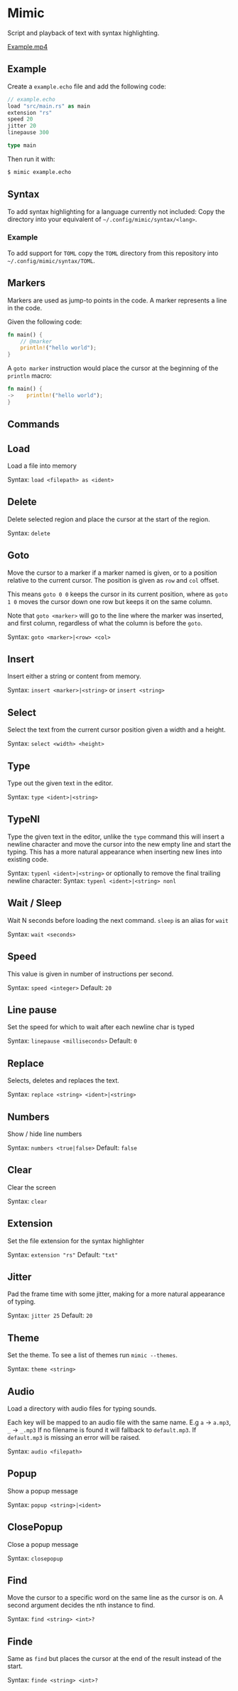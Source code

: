# Mimic

Script and playback of text with syntax highlighting.

[Example.mp4](https://github.com/user-attachments/assets/37fe4101-d768-4c64-aa6f-1eb827d7beff)

## Example

Create a `example.echo` file and add the following code:
```rust
// example.echo
load "src/main.rs" as main
extension "rs"
speed 20
jitter 20
linepause 300

type main
```
Then run it with:
```bash
$ mimic example.echo
```

## Syntax

To add syntax highlighting for a language currently not included:
Copy the directory into your equivalent of `~/.config/mimic/syntax/<lang>`.

### Example

To add support for `TOML` copy the `TOML` directory from this repository into `~/.config/mimic/syntax/TOML`.

## Markers

Markers are used as jump-to points in the code.
A marker represents a line in the code.

Given the following code:
```rust
fn main() {
    // @marker
    println!("hello world");
}
```

A `goto marker` instruction would place the cursor at the beginning of the
`println` macro:

```rust
fn main() {
->    println!("hello world");
}
```

## Commands

## Load

Load a file into memory

Syntax: `load <filepath> as <ident>`

## Delete

Delete selected region and place the cursor at the start of the region.

Syntax: `delete`

## Goto

Move the cursor to a marker if a marker named is given, or to a position
relative to the current cursor. The position is given as `row` and `col` offset.

This means `goto 0 0` keeps the cursor in its current position, 
where as `goto 1 0` moves the cursor down one row but keeps it on the same column.

Note that `goto <marker>` will go to the line where the marker was inserted, 
and first column, regardless of what the column is before the `goto`.

Syntax: `goto <marker>|<row> <col>`

## Insert

Insert either a string or content from memory.

Syntax: `insert <marker>|<string>` or `insert <string>`

## Select

Select the text from the current cursor position given a width and a height.

Syntax: `select <width> <height>`
            
## Type

Type out the given text in the editor.

Syntax: `type <ident>|<string>`

## TypeNl

Type the given text in the editor, unlike the `type` command this will insert a
newline character and move the cursor into the new empty line and start the
typing.
This has a more natural appearance when inserting new lines into existing code.

Syntax: `typenl <ident>|<string>`
or optionally to remove the final trailing newline character:
Syntax: `typenl <ident>|<string> nonl`

## Wait / Sleep

Wait N seconds before loading the next command.
`sleep` is an alias for `wait`

Syntax: `wait <seconds>`

## Speed

This value is given in number of instructions per second.

Syntax: `speed <integer>`
Default: `20`

## Line pause

Set the speed for which to wait after each newline char is typed

Syntax: `linepause <milliseconds>`
Default: `0`
            
## Replace

Selects, deletes and replaces the text.

Syntax: `replace <string> <ident>|<string>`

## Numbers

Show / hide line numbers

Syntax: `numbers <true|false>`
Default: `false`

## Clear

Clear the screen

Syntax: `clear`

## Extension

Set the file extension for the syntax highlighter

Syntax: `extension "rs"`
Default: `"txt"`

## Jitter

Pad the frame time with some jitter, making for a more natural appearance of typing.

Syntax: `jitter 25`
Default: `20`

## Theme

Set the theme.
To see a list of themes run `mimic --themes`.

Syntax: `theme <string>`

## Audio

Load a directory with audio files for typing sounds.

Each key will be mapped to an audio file with the same name.
E.g `a` -> `a.mp3`, `_` -> `_.mp3`
If no filename is found it will fallback to `default.mp3`.
If `default.mp3` is missing an error will be raised.

Syntax: `audio <filepath>`

## Popup

Show a popup message

Syntax: `popup <string>|<ident>`

## ClosePopup

Close a popup message

Syntax: `closepopup`

## Find

Move the cursor to a specific word on the same line as the cursor is on.
A second argument decides the nth instance to find.

Syntax: `find <string> <int>?`

## Finde

Same as `find` but places the cursor at the end of the result instead of the
start.

Syntax: `finde <string> <int>?`
